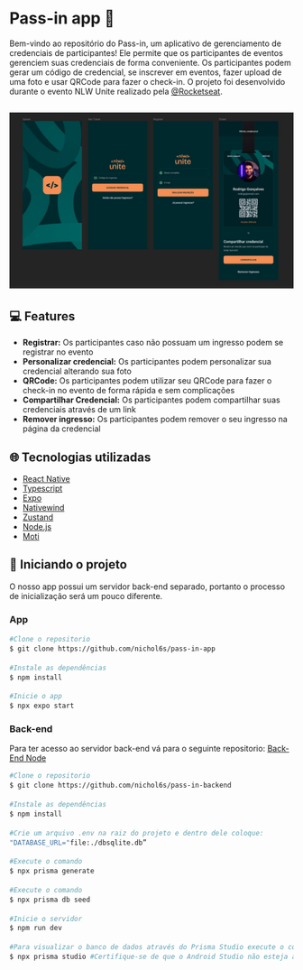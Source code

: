# Pass-in app 💜

Bem-vindo ao repositório do Pass-in, um aplicativo de gerenciamento de credenciais de participantes! Ele permite que os participantes de eventos gerenciem suas credenciais de forma conveniente. 
Os participantes podem gerar um código de credencial, se inscrever em eventos, fazer upload de uma foto e usar QRCode para fazer o check-in. O projeto foi desenvolvido durante o evento NLW Unite realizado pela [@Rocketseat](https://github.com/Rocketseat).

![alt text](assets/Banner.jpg)
---
## 💻 Features
- **Registrar:** Os participantes caso não possuam um ingresso podem se registrar no evento
- **Personalizar credencial:** Os participantes podem personalizar sua credencial alterando sua foto
- **QRCode:** Os participantes podem utilizar seu QRCode para fazer o check-in no evento de forma rápida e sem complicações
- **Compartilhar Credencial:** Os participantes podem compartilhar suas credenciais através de um link
- **Remover ingresso:** Os participantes podem remover o seu ingresso na página da credencial

## 🌐 Tecnologias utilizadas
- [React Native](https://reactnative.dev)
- [Typescript](https://typescriptlang.org)
- [Expo](https://expo.dev)
- [Nativewind](https://nativewind.dev)
- [Zustand](https://zustand-demo.pmnd.rs)
- [Node.js](https://nodejs.org)
- [Moti](https://moti.fyi)

## 🚀 Iniciando o projeto

O nosso app possui um servidor back-end separado, portanto o processo de inicialização será um pouco diferente.
### App
```sh
#Clone o repositorio
$ git clone https://github.com/nichol6s/pass-in-app

#Instale as dependências
$ npm install

#Inicie o app
$ npx expo start 
```
### Back-end
Para ter acesso ao servidor back-end vá para o seguinte repositorio: [Back-End Node](https://github.com/nichol6s/pass-in-backend)
```sh
#Clone o repositorio
$ git clone https://github.com/nichol6s/pass-in-backend

#Instale as dependências
$ npm install

#Crie um arquivo .env na raiz do projeto e dentro dele coloque:
"DATABASE_URL="file:./dbsqlite.db”

#Execute o comando
$ npx prisma generate

#Execute o comando
$ npx prisma db seed

#Inicie o servidor
$ npm run dev

#Para visualizar o banco de dados através do Prisma Studio execute o comando
$ npx prisma studio #Certifique-se de que o Android Studio não esteja aberto nessa hora

```









